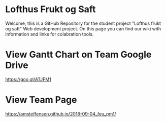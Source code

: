 # Lofthus Frukt og Saft
Welcome, this is a GitHub Repository for the student project "Lofthus frukt og saft" Web development project.
On this page you can find our wiki with information and links for colabration tools.

# View Gantt Chart on Team Google Drive
https://goo.gl/ATJFM1

# View Team Page
https://amsteffensen.github.io/2018-09-04_feu_pm1/

